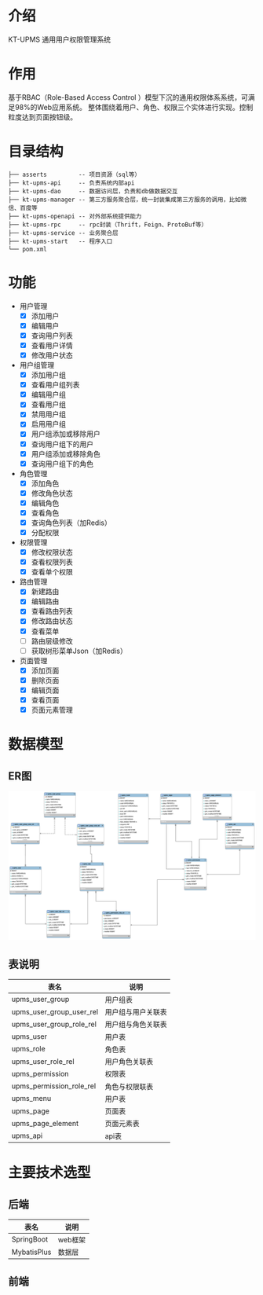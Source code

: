 # 介绍
KT-UPMS 通用用户权限管理系统

# 作用
基于RBAC（Role-Based Access Control ）模型下沉的通用权限体系系统，可满足98%的Web应用系统。
整体围绕着用户、角色、权限三个实体进行实现。控制粒度达到页面按钮级。

# 目录结构

```
├── asserts         -- 项目资源（sql等）
├── kt-upms-api     -- 负责系统内部api
├── kt-upms-dao     -- 数据访问层，负责和db做数据交互
├── kt-upms-manager -- 第三方服务聚合层，统一封装集成第三方服务的调用，比如微信、百度等
├── kt-upms-openapi -- 对外部系统提供能力
├── kt-upms-rpc     -- rpc封装（Thrift，Feign、ProtoBuf等） 
├── kt-upms-service -- 业务聚合层
├── kt-upms-start   -- 程序入口
└── pom.xml

```

# 功能
- 用户管理
	- [x] 添加用户
	- [x] 编辑用户
	- [x] 查询用户列表
	- [x] 查看用户详情
	- [x] 修改用户状态

- 用户组管理
	- [x] 添加用户组
	- [x] 查看用户组列表
	- [x] 编辑用户组
	- [x] 查看用户组
	- [x] 禁用用户组
	- [x] 启用用户组
	- [x] 用户组添加或移除用户
	- [x] 查询用户组下的用户
	- [x] 用户组添加或移除角色
	- [x] 查询用户组下的角色
  
- 角色管理
	- [x] 添加角色
	- [x] 修改角色状态
	- [x] 编辑角色
	- [x] 查看角色
	- [x] 查询角色列表（加Redis）
	- [x] 分配权限

- 权限管理
	- [x] 修改权限状态
	- [x] 查看权限列表
	- [x] 查看单个权限

- 路由管理
	- [x] 新建路由
	- [x] 编辑路由
	- [x] 查看路由列表
	- [x] 修改路由状态
	- [x] 查看菜单
	- [ ] 路由层级修改
	- [ ] 获取树形菜单Json（加Redis）
	
- 页面管理
	- [x] 添加页面
	- [x] 删除页面
	- [x] 编辑页面 
	- [x] 查看页面
	- [x] 页面元素管理
	
# 数据模型

## ER图
![](asserts/kt-upms-er.png)

## 表说明

| 表名  | 说明 |
| ----- | ---- |
| upms_user_group | 用户组表 |
| upms_user_group_user_rel | 用户组与用户关联表 |
| upms_user_group_role_rel | 用户组与角色关联表 |
| upms_user | 用户表 |
| upms_role | 角色表 |
| upms_user_role_rel | 用户角色关联表 |
| upms_permission | 权限表 |
| upms_permission_role_rel | 角色与权限联表 |
| upms_menu | 用户表 |
| upms_page | 页面表 |
| upms_page_element | 页面元素表 |
| upms_api | api表 |

# 主要技术选型

## 后端

| 表名  | 说明 |
| ----- | ---- |
| SpringBoot | web框架 |
| MybatisPlus | 数据层 |

## 前端